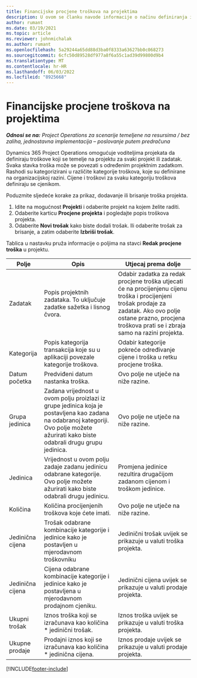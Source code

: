 ```yaml
---
title: Financijske procjene troškova na projektima
description: U ovom se članku navode informacije o načinu definiranja ili procjene troškova koji se temelje na projektu.
author: rumant
ms.date: 03/19/2021
ms.topic: article
ms.reviewer: johnmichalak
ms.author: rumant
ms.openlocfilehash: 5a29244a65dd88d3ba0f8333a63627bb0c068273
ms.sourcegitcommit: 6cfc50d89528df977a8f6a55c1ad39d99800d9b4
ms.translationtype: MT
ms.contentlocale: hr-HR
ms.lasthandoff: 06/03/2022
ms.locfileid: "8925668"
---
```

# <a name="financial-estimates-for-expenses-on-projects"></a>Financijske procjene troškova na projektima
_**Odnosi se na:** Project Operations za scenarije temeljene na resursima / bez zaliha, jednostavna implementacija – poslovanje putem predračuna_

Dynamics 365 Project Operations omogućuje voditeljima projekata da definiraju troškove koji se temelje na projektu za svaki projekt ili zadatak. Svaka stavka troška može se povezati s određenim projektnim zadatkom. Rashodi su kategorizirani u različite kategorije troškova, koje su definirane na organizacijskoj razini. Cijene i troškovi za svaku kategoriju troškova definiraju se cjenikom. 

Poduzmite sljedeće korake za prikaz, dodavanje ili brisanje troška projekta.

1. Idite na mogućnost **Projekti** i odaberite projekt na kojem želite raditi.
2. Odaberite karticu **Procjene projekta** i pogledajte popis troškova projekta.
3. Odaberite **Novi trošak** kako biste dodali trošak. Ili odaberite trošak za brisanje, a zatim odaberite **Izbriši trošak**.

Tablica u nastavku pruža informacije o poljima na stavci **Redak procjene troška** u projektu. 

| **Polje** | **Opis** | **Utjecaj prema dolje** |
| --- | --- | --- |
| Zadatak | Popis projektnih zadataka. To uključuje zadatke sažetka i lisnog čvora. | Odabir zadatka za redak procjene troška utjecati će na procijenjenu cijenu troška i procijenjeni trošak prodaje za zadatak. Ako ovo polje ostane prazno, procjena troškova prati se i zbraja samo na razini projekta. |
| Kategorija | Popis kategorija transakcija koje su u aplikaciji povezale kategorije troškova. | Odabir kategorije pokreće određivanje cijene i troška u retku procjene troška. |
| Datum početka | Predviđeni datum nastanka troška. | Ovo polje ne utječe na niže razine. |
| Grupa jedinica | Zadana vrijednost u ovom polju proizlazi iz grupe jedinica koja je postavljena kao zadana na odabranoj kategoriji. Ovo polje možete ažurirati kako biste odabrali drugu grupu jedinica. | Ovo polje ne utječe na niže razine. |
| Jedinica | Vrijednost u ovom polju zadaje zadanu jedinicu odabrane kategorije. Ovo polje možete ažurirati kako biste odabrali drugu jedinicu. | Promjena jedinice rezultira drugačijom zadanom cijenom i troškom jedinice. |
| Količina | Količina procijenjenih troškova koje ćete imati. | Ovo polje ne utječe na niže razine. |
| Jedinična cijena | Trošak odabrane kombinacije kategorije i jedinice kako je postavljen u mjerodavnom troškovniku | Jedinični trošak uvijek se prikazuje u valuti troška projekta. |
| Jedinična cijena | Cijena odabrane kombinacije kategorije i jedinice kako je postavljena u mjerodavnom prodajnom cjeniku. | Jedinični cijena uvijek se prikazuje u valuti prodaje projekta. |
| Ukupni trošak | Iznos troška koji se izračunava kao količina \* jedinični trošak.| Iznos troška uvijek se prikazuje u valuti troška projekta. |
| Ukupne prodaje | Prodajni iznos koji se izračunava kao količina \* jedinična cijena. | Iznos prodaje uvijek se prikazuje u valuti prodaje projekta. |


[!INCLUDE[footer-include](../includes/footer-banner.md)]

